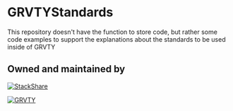 **GRVTYStandards**
==================

This repository doesn't have the function to store code, but rather some
code examples to support the explanations about the standards to be used
inside of GRVTY

Owned and maintained by
-----------------------


[![StackShare][stack-shield]][stack-tech]


[![GRVTY][logo]](http://grvty.digital)

[logo]: http://grvty.digital/images/logos/repos-logo-1.png?raw=true "GRVTY"
[stack-shield]: http://img.shields.io/badge/tech-stack-0690fa.svg?style=flat
[stack-tech]: http://stackshare.io/grvty/grvty

